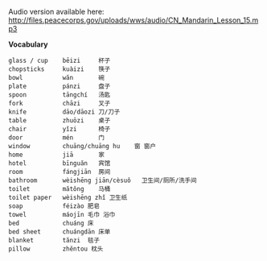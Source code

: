 Audio version available here:
<http://files.peacecorps.gov/uploads/wws/audio/CN_Mandarin_Lesson_15.mp3>

**Vocabulary**

    glass / cup    bēizi     杯子
    chopsticks     kuàizi    筷子
    bowl           wăn       碗
    plate          pánzi     盘子
    spoon          tāngchí   汤匙
    fork           chāzi     叉子
    knife          dāo/dāozi 刀/刀子
    table          zhuōzi    桌子
    chair          yǐzi      椅子
    door           mén       门
    window         chuāng/chuāng hu    窗 窗户
    home           jiā       家
    hotel          bīnguăn   宾馆
    room           fángjiān  房间
    bathroom       wèishēng jiān/cèsuǒ   卫生间/厕所/洗手间
    toilet         mătǒng    马桶
    toilet paper   wèishēng zhǐ 卫生纸
    soap           féizào 肥皂
    towel          máojīn 毛巾 浴巾
    bed            chuáng 床
    bed sheet      chuángdān 床单
    blanket        tănzi  毯子
    pillow         zhěntou 枕头
